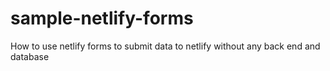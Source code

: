 # sample-netlify-forms
How to use netlify forms to submit data to netlify without any back end and database
